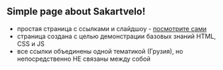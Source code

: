 ## Simple page about Sakartvelo!

- простая страница с ссылками и слайдшоу - [посмотрите сами](https://sancholimoncho.github.io/simple-page-about-sakartvelo/)
- страница создана с целью демонстрации базовых знаний HTML, CSS и JS
- все ссылки объединены одной тематикой (Грузия), но непосредственно НЕ связаны между собой
